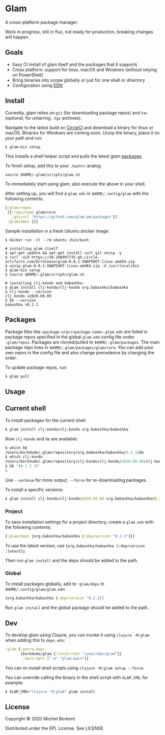 # Glam

A cross-platform package manager.

Work in progress, still in flux, not ready for production, breaking changes will happen.

## Goals

- Easy CI install of glam itself and the packages that it supports
- Cross platform: support for linux, macOS and Windows (without relying on PowerShell)
- Bring binaries into scope globally or just for one shell or directory
- Configuration using [EDN](https://github.com/edn-format/edn)

## Install

Currently, glam relies on `git` (for downloading package repos) and `tar`
(optional, for untarring `.tgz` archives).

Navigate to the latest build on
[CircleCI](https://app.circleci.com/pipelines/github/borkdude/glam) and download
a binary for linux or macOS. Binaries for Windows are coming soon. Unzip the
binary, place it on your path and run:

``` clojure
$ glam-bin setup
```

This installs a shell helper script and pulls the latest glam [packages](https://github.com/glam-pm/packages).

To finish setup, add this to your `.bashrc` analog:

``` shell
source $HOME/.glam/scripts/glam.sh
```

To immediately start using glam, also execute the above in your shell.

After setting up, you will find a `glam.edn` in `$HOME/.config/glam` with the following contents:

``` clojure
{:glam/repos
 [{:repo/name glam/core
   :git/url "https://github.com/glam-pm/packages"}]
 :glam/deps {}}
```

Sample installation in a fresh Ubuntu docker image:

``` shell
$ docker run -it --rm ubuntu /bin/bash

# installing glam itself
$ apt-get update && apt-get install curl git unzip -y
$ curl -sLO https://30-298997735-gh.circle-artifacts.com/0/release/glam-0.0.1-SNAPSHOT-linux-amd64.zip
$ unzip glam-0.0.1-SNAPSHOT-linux-amd64.zip -d /usr/local/bin
$ glam-bin setup
$ source $HOME/.glam/scripts/glam.sh

# installing clj-kondo and babashka:
$ glam install clj-kondo/clj-kondo org.babashka/babashka
$ clj-kondo --version
clj-kondo v2020.09.09
$ bb --version
babashka v0.2.2
```

## Packages

Package files like `<package-org>/<package-name>.glam.edn` are listed in package
repos specified in the global `glam.edn` config file under
`:glam/repos`. Packages are cloned/pulled to `$HOME/.glam/packages`. The main
package repo lives in `$HOME/.glam/packages/glam/core`. You can add your own
repos in the config file and also change precedence by changing the order.

To update package repos, run:

``` clojure
$ glam pull
```

## Usage

## Current shell

To install packages for the current shell:

``` clojure
$ glam install clj-kondo/clj-kondo org.babashka/babashka
```

Now `clj-kondo` and `bb` are available:

``` clojure
$ which bb
/Users/borkdude/.glam/repository/org.babashka/babashka/0.2.2/bb
$ which clj-kondo
/Users/borkdude/.glam/repository/clj-kondo/clj-kondo/2020.09.09/clj-kondo
$ bb '(+ 1 2 3)'
6
```

Use `--verbose` for more output, `--force` for re-downloading packages.

To install a specific versions:

``` clojure
$ glam install clj-kondo/clj-kondo@2020.09.09 org.babashka/babashka@0.2.2
```

### Project

To save installation settings for a project directory, create a `glam.edn` with the following contents:

``` clojure
{:glam/deps {org.babashka/babashka {:dep/version "0.2.2"}}}
```

To use the latest version, use `{org.babashka/babashka {:dep/version :latest}}`.

Then run `glam install` and the deps should be added to the path.

### Global

To install packages globally, add to `:glam/deps` in `$HOME/.config/glam/glam.edn`:

``` clojure
{org.babashka/babashka {:dep/version "0.2.2}}
```

Run `glam install` and the global package should be added to the path.

## Dev

To develop glam using Clojure, you can invoke it using `clojure -M:glam` when
adding this to `deps.edn`:

``` clojure
:glam {:extra-deps
       {borkdude/glam {:local/root "/your/dev/glam"}}
        :main-opts ["-m" "glam.main"]}
```

You can re-install shell scripts using `clojure -M:glam setup --force`.

You can override calling the binary in the shell script with `GLAM_CMD`, for example:

``` clojure
$ GLAM_CMD="clojure -M:glam" glam install
```

## License

Copyright © 2020 Michiel Borkent

Distributed under the EPL License. See LICENSE.
